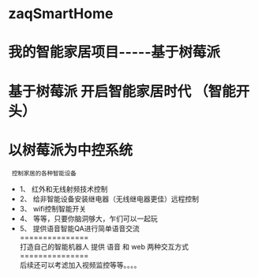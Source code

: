 # zaqSmartHome
我的智能家居项目-----基于树莓派
===============

基于树莓派 开启智能家居时代 （智能开头）
===============

以树莓派为中控系统
===============
     控制家居的各种智能设备
* 	1、         红外和无线射频技术控制
* 	2、         给非智能设备安装继电器（无线继电器更佳）远程控制
* 	3、         wifi控制智能开关
* 	4、         等等，只要你脑洞够大，乍们可以一起玩
* 	5、         提供语音智能QA进行简单语音交流  
===============     
打造自己的智能机器人
   提供 语音 和 web 两种交互方式 
===============      
   后续还可以考滤加入视频监控等等。。。。
